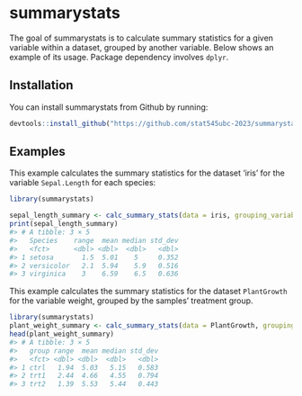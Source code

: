 
<!-- README.md is generated from README.Rmd. Please edit that file -->

# summarystats

<!-- badges: start -->
<!-- badges: end -->

The goal of summarystats is to calculate summary statistics for a given
variable within a dataset, grouped by another variable. Below shows an
example of its usage. Package dependency involves `dplyr`.

## Installation

You can install summarystats from Github by running:

``` r
devtools::install_github("https://github.com/stat545ubc-2023/summarystats")
```

## Examples

This example calculates the summary statistics for the dataset ‘iris’
for the variable `Sepal.Length` for each species:

``` r
library(summarystats)

sepal_length_summary <- calc_summary_stats(data = iris, grouping_variable = Species, data_variable = Sepal.Length)
print(sepal_length_summary)
#> # A tibble: 3 × 5
#>   Species    range  mean median std_dev
#>   <fct>      <dbl> <dbl>  <dbl>   <dbl>
#> 1 setosa       1.5  5.01    5     0.352
#> 2 versicolor   2.1  5.94    5.9   0.516
#> 3 virginica    3    6.59    6.5   0.636
```

This example calculates the summary statistics for the dataset
`PlantGrowth` for the variable weight, grouped by the samples’ treatment
group.

``` r
library(summarystats)
plant_weight_summary <- calc_summary_stats(data = PlantGrowth, grouping_variable = group, data_variable = weight)
head(plant_weight_summary)
#> # A tibble: 3 × 5
#>   group range  mean median std_dev
#>   <fct> <dbl> <dbl>  <dbl>   <dbl>
#> 1 ctrl   1.94  5.03   5.15   0.583
#> 2 trt1   2.44  4.66   4.55   0.794
#> 3 trt2   1.39  5.53   5.44   0.443
```
